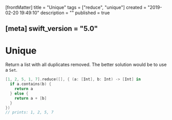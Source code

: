 [frontMatter]
title = "Unique"
tags = ["reduce", "unique"]
created = "2019-02-20 19:49:10"
description = ""
published = true

[meta]
swift_version = "5.0"
---

# Unique

Return a list with all duplicates removed. The better solution would be
to use a `Set`.

``` Swift
[1, 2, 5, 1, 7].reduce([], { (a: [Int], b: Int) -> [Int] in
  if a.contains(b) {
    return a
  } else {
    return a + [b]
  }
})
// prints: 1, 2, 5, 7
```
